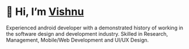 # 👋 Hi, I’m [Vishnu](https://github.com/VishnuTB)
Experienced android developer with a demonstrated history of working in the software design and development industry. Skilled in Research, Management, Mobile/Web Development and UI/UX Design.
<!---
VishnuTB/VishnuTB is a ✨ special ✨ repository because its `README.md` (this file) appears on your GitHub profile.
You can click the Preview link to take a look at your changes.
--->
